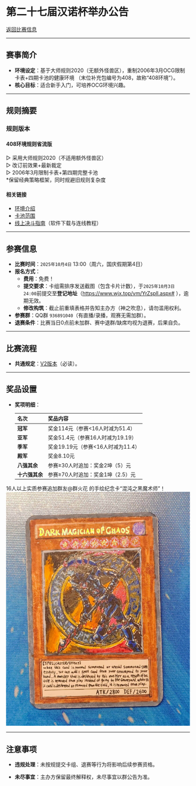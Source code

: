 # 第二十七届汉诺杯举办公告

[返回比赛信息](../../../Competitions.html)  

---

## 赛事简介

- **环境设定**：基于大师规则2020（无额外怪兽区），重制2006年3月OCG限制卡表+四期卡池的健康环境 （末位补充包编号为408，故称“408环境”）。  
- **核心目标**：适合新手入门，可培养OCG环境兴趣。  

---

## 规则摘要

### 规则版本

#### 408环境规则省流版

▷ 采用大师规则2020（不适用额外怪兽区）  
▷ 改订前效果+最新裁定  
▷ 2006年3月限制卡表+第四期完整卡池  
*保留经典策略框架，同时规避旧规则复杂度  

#### 相关链接

- [环境介绍](../../../../../Articles/Notices/Intro.html)  
- [卡池范围](../../../../Cardpool%20Banlist/Cardpool.html)  
- [线上决斗指南](../../../../Notices/Online.html)（软件下载与连线教程）  

---

## 参赛信息

- **比赛时间**：`2025年10月4日` 13:00（周六，国庆假期第4日）  
- **报名方式**：  
  - **费用**：免费！
  - **提交要求**：卡组需排序发送截图（包含卡片计数），于`2025年10月3日 24:00`前提交至**登记地址**（https://www.wjx.top/vm/YrZspll.aspx# ），逾期无效。  
  - **修改构筑**：截止前重填表格并告知主办方（神之吹息），请勿滥用权利。  
- **参赛群**：QQ群 `936891040`（有直播/录播，观赛无需加群）。  
- **退赛条件**：比赛当日0点前未加群、赛中退群/缺席均视为退赛，后果自负。  

---

## 比赛流程

- **共通规定**：[V2版本](../../Common_Rules.html)（必读）。  

---

## 奖品设置

- **奖项明细**：  
  
  | 名次           | 奖品内容                           |
  | -------------- | ---------------------------------- |
  | **冠军**       | 奖金114元（参赛<16人时减为51.4）   |
  | **亚军**       | 奖金51.4元（参赛16人时减为19.19）  |
  | **季军**       | 奖金19.19元（参赛<16人时减为11.4） |
  | **殿军**       | 奖金8.10元                         |
  | **八强其余**   | 参赛≥30人时追加：奖金2坤（5）元    |
  | **十六强其余** | 参赛≥70人时追加：奖金1坤（2.5）元  |

16人以上实质参赛追加群友@群火花 的手绘纪念卡“混沌之黑魔术师”！
![手绘纪念卡“混沌之黑魔术师”](1_0.jpg)  

---

## 注意事项

- **违规处理**：未按规提交卡组、退赛等行为将影响后续参赛资格。  

- **未尽事宜**：主办方保留最终解释权，未尽事宜以群公告为准。  